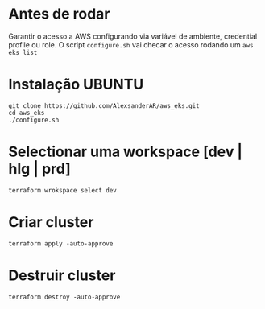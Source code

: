 
# Antes de rodar
Garantir o acesso a AWS configurando via variável de ambiente, credential profile ou role. O script ```configure.sh``` vai checar o acesso rodando um ```aws eks list```

# Instalação UBUNTU
```
git clone https://github.com/AlexsanderAR/aws_eks.git
cd aws_eks
./configure.sh
```

# Selectionar uma workspace [dev | hlg | prd]
```
terraform wrokspace select dev
```

# Criar cluster
```
terraform apply -auto-approve
```

# Destruir cluster
```
terraform destroy -auto-approve
```